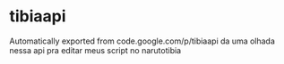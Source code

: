 # tibiaapi
Automatically exported from code.google.com/p/tibiaapi
da uma olhada nessa api pra editar meus script no narutotibia
